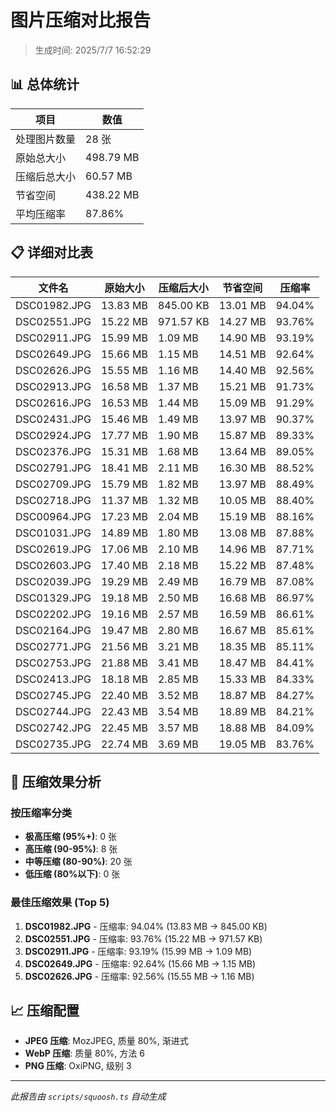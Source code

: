 # 图片压缩对比报告

> 生成时间: 2025/7/7 16:52:29

## 📊 总体统计

| 项目 | 数值 |
|------|------|
| 处理图片数量 | 28 张 |
| 原始总大小 | 498.79 MB |
| 压缩后总大小 | 60.57 MB |
| 节省空间 | 438.22 MB |
| 平均压缩率 | 87.86% |

## 📋 详细对比表

| 文件名 | 原始大小 | 压缩后大小 | 节省空间 | 压缩率 |
|--------|----------|------------|----------|--------|
| DSC01982.JPG | 13.83 MB | 845.00 KB | 13.01 MB | 94.04% |
| DSC02551.JPG | 15.22 MB | 971.57 KB | 14.27 MB | 93.76% |
| DSC02911.JPG | 15.99 MB | 1.09 MB | 14.90 MB | 93.19% |
| DSC02649.JPG | 15.66 MB | 1.15 MB | 14.51 MB | 92.64% |
| DSC02626.JPG | 15.55 MB | 1.16 MB | 14.40 MB | 92.56% |
| DSC02913.JPG | 16.58 MB | 1.37 MB | 15.21 MB | 91.73% |
| DSC02616.JPG | 16.53 MB | 1.44 MB | 15.09 MB | 91.29% |
| DSC02431.JPG | 15.46 MB | 1.49 MB | 13.97 MB | 90.37% |
| DSC02924.JPG | 17.77 MB | 1.90 MB | 15.87 MB | 89.33% |
| DSC02376.JPG | 15.31 MB | 1.68 MB | 13.64 MB | 89.05% |
| DSC02791.JPG | 18.41 MB | 2.11 MB | 16.30 MB | 88.52% |
| DSC02709.JPG | 15.79 MB | 1.82 MB | 13.97 MB | 88.49% |
| DSC02718.JPG | 11.37 MB | 1.32 MB | 10.05 MB | 88.40% |
| DSC00964.JPG | 17.23 MB | 2.04 MB | 15.19 MB | 88.16% |
| DSC01031.JPG | 14.89 MB | 1.80 MB | 13.08 MB | 87.88% |
| DSC02619.JPG | 17.06 MB | 2.10 MB | 14.96 MB | 87.71% |
| DSC02603.JPG | 17.40 MB | 2.18 MB | 15.22 MB | 87.48% |
| DSC02039.JPG | 19.29 MB | 2.49 MB | 16.79 MB | 87.08% |
| DSC01329.JPG | 19.18 MB | 2.50 MB | 16.68 MB | 86.97% |
| DSC02202.JPG | 19.16 MB | 2.57 MB | 16.59 MB | 86.61% |
| DSC02164.JPG | 19.47 MB | 2.80 MB | 16.67 MB | 85.61% |
| DSC02771.JPG | 21.56 MB | 3.21 MB | 18.35 MB | 85.11% |
| DSC02753.JPG | 21.88 MB | 3.41 MB | 18.47 MB | 84.41% |
| DSC02413.JPG | 18.18 MB | 2.85 MB | 15.33 MB | 84.33% |
| DSC02745.JPG | 22.40 MB | 3.52 MB | 18.87 MB | 84.27% |
| DSC02744.JPG | 22.43 MB | 3.54 MB | 18.89 MB | 84.21% |
| DSC02742.JPG | 22.45 MB | 3.57 MB | 18.88 MB | 84.09% |
| DSC02735.JPG | 22.74 MB | 3.69 MB | 19.05 MB | 83.76% |

## 🎯 压缩效果分析

### 按压缩率分类

- **极高压缩 (95%+)**: 0 张
- **高压缩 (90-95%)**: 8 张
- **中等压缩 (80-90%)**: 20 张
- **低压缩 (80%以下)**: 0 张

### 最佳压缩效果 (Top 5)

1. **DSC01982.JPG** - 压缩率: 94.04% (13.83 MB → 845.00 KB)
2. **DSC02551.JPG** - 压缩率: 93.76% (15.22 MB → 971.57 KB)
3. **DSC02911.JPG** - 压缩率: 93.19% (15.99 MB → 1.09 MB)
4. **DSC02649.JPG** - 压缩率: 92.64% (15.66 MB → 1.15 MB)
5. **DSC02626.JPG** - 压缩率: 92.56% (15.55 MB → 1.16 MB)

## 📈 压缩配置

- **JPEG 压缩**: MozJPEG, 质量 80%, 渐进式
- **WebP 压缩**: 质量 80%, 方法 6
- **PNG 压缩**: OxiPNG, 级别 3

---

*此报告由 `scripts/squoosh.ts` 自动生成*
